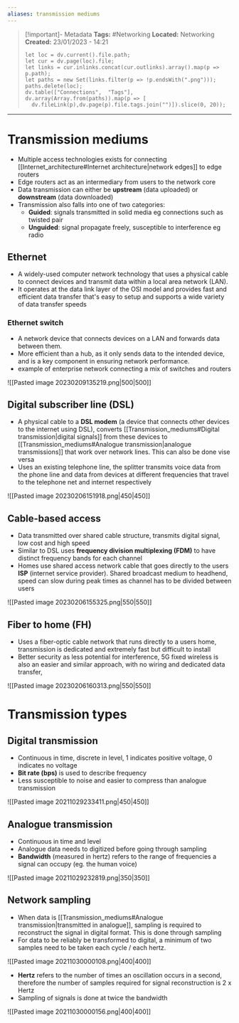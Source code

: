 ```yaml
---
aliases: transmission mediums 
---
```

> [!important]- Metadata
> **Tags:** #Networking 
> **Located:** Networking
> **Created:** 23/01/2023 - 14:21
> ```dataviewjs
>let loc = dv.current().file.path;
>let cur = dv.page(loc).file;
>let links = cur.inlinks.concat(cur.outlinks).array().map(p => p.path);
>let paths = new Set(links.filter(p => !p.endsWith(".png")));
>paths.delete(loc);
>dv.table(["Connections",  "Tags"], dv.array(Array.from(paths)).map(p => [
>   dv.fileLink(p),dv.page(p).file.tags.join("")]).slice(0, 20));
> ```

___
# Transmission mediums
- Multiple access technologies exists for connecting [[Internet_architecture#Internet architecture|network edges]] to edge routers 
- Edge routers act as an intermediary from users to the network core 
- Data transmission can either be **upstream** (data uploaded) or **downstream** (data downloaded)
- Transmission also falls into one of two categories:
	- **Guided**: signals transmitted in solid media eg connections such as twisted pair
	- **Unguided**: signal propagate freely, susceptible to interference eg radio 
## Ethernet
- A widely-used computer network technology that uses a physical cable to connect devices and transmit data within a local area network (LAN). 
- It operates at the data link layer of the OSI model and provides fast and efficient data transfer that's easy to setup and supports  a wide variety of data transfer speeds

### Ethernet switch
- A network device that connects devices on a LAN and forwards data between them. 
- More efficient than a hub, as it only sends data to the intended device, and is a key component in ensuring network performance.
- example of enterprise network connecting a mix of switches and routers 

![[Pasted image 20230209135219.png|500|500]]

## Digital subscriber line (DSL)
- A physical cable to a **DSL modem** (a device that connects other devices to the internet using DSL), converts [[Transmission_mediums#Digital transmission|digital signals]] from these devices to [[Transmission_mediums#Analogue transmission|analogue transmissions]] that work over network lines. This can also be done vise versa 
- Uses an existing telephone line, the splitter transmits voice data from the phone line and data from devices at different frequencies that travel to the telephone net and internet respectively

![[Pasted image 20230206151918.png|450|450]]

## Cable-based access
- Data transmitted over shared cable structure, transmits digital signal, low cost and high speed
- Similar to DSL uses **frequency division multiplexing (FDM)** to have distinct frequency bands for each channel
- Homes use shared access network cable that goes directly to the users **ISP** (internet service provider). Shared broadcast medium to headhend, speed can slow during peak times as channel has to be divided between users

![[Pasted image 20230206155325.png|550|550]]

## Fiber to home (FH)
- Uses a fiber-optic cable network that runs directly to a users home, transmission is dedicated and extremely fast but difficult to install
- Better security as less potential for interference, 5G fixed wireless is also an easier and similar approach, with no wiring and dedicated data transfer,

![[Pasted image 20230206160313.png|550|550]]

# Transmission types
## Digital transmission
- Continuous in time, discrete in level, 1 indicates positive voltage, 0 indicates no voltage
- **Bit rate (bps)** is used to describe frequency
- Less susceptible to noise and easier to compress than analogue transmission 

![[Pasted image 20211029233411.png|450|450]]

## Analogue transmission
- Continuous in time and level 
- Analogue data needs to digitized before going through sampling
- **Bandwidth** (measured in hertz) refers to the range of frequencies a signal can occupy (eg. the human voice)

![[Pasted image 20211029232819.png|350|350]]

## Network sampling
- When data is [[Transmission_mediums#Analogue transmission|transmitted in analogue]], sampling is required to reconstruct the signal in digital format. This is done through sampling
- For data to be reliably be transformed to digital, a minimum of two samples need to be taken each cycle / each hertz. 

![[Pasted image 20211030000108.png|400|400]]

- **Hertz** refers to the number of times an oscillation occurs in a second, therefore the number of samples required for signal reconstruction is 2 x Hertz
- Sampling of signals is done at twice the bandwidth

![[Pasted image 20211030000156.png|400|400]]
